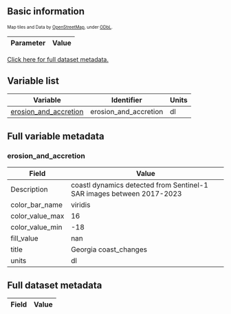 # 

## Basic information

<span style="font-size: x-small">Map tiles and Data by <a href="http://openstreetmap.org">OpenStreetMap</a>, under <a href="http://www.openstreetmap.org/copyright">ODbL</a>.</span>

| Parameter | Value |
| ---- | ---- |

[Click here for full dataset metadata.](#full-metadata)

## Variable list

| Variable | Identifier | Units |
| ---- | ---- | ---- |
| [erosion\_and\_accretion](#erosion\_and\_accretion) | erosion\_and\_accretion | dl |

## Full variable metadata

### <a name="erosion_and_accretion"></a>erosion_and_accretion

| Field | Value |
| ---- | ---- |
| Description | coastl dynamics detected from Sentinel\-1 SAR images between 2017\-2023 |
| color\_bar\_name | viridis |
| color\_value\_max | 16 |
| color\_value\_min | -18 |
| fill\_value | nan |
| title | Georgia coast\_changes |
| units | dl |

## <a name="full-metadata"></a>Full dataset metadata

| Field | Value |
| ---- | ---- |

